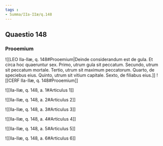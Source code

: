 ```yaml
---
tags : 
- Summa/IIa-IIæ/q.148
---
```


## Quaestio 148

### Prooemium

![[LEO IIa-IIæ, q. 148#Prooemium|Deinde considerandum est de gula. Et circa hoc quaeruntur sex. Primo, utrum gula sit peccatum. Secundo, utrum sit peccatum mortale. Tertio, utrum sit maximum peccatorum. Quarto, de speciebus eius. Quinto, utrum sit vitium capitale. Sexto, de filiabus eius.]]
![[CERF IIa-IIæ, q. 148#Prooemium]]

![[IIa-IIæ, q. 148, a. 1#Articulus 1]]

![[IIa-IIæ, q. 148, a. 2#Articulus 2]]

![[IIa-IIæ, q. 148, a. 3#Articulus 3]]

![[IIa-IIæ, q. 148, a. 4#Articulus 4]]

![[IIa-IIæ, q. 148, a. 5#Articulus 5]]

![[IIa-IIæ, q. 148, a. 6#Articulus 6]]

